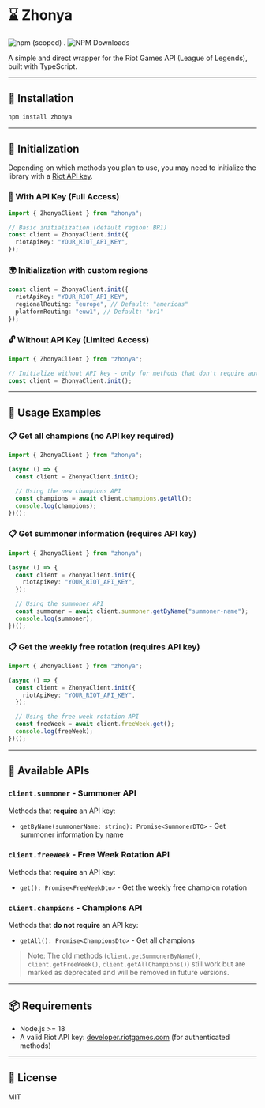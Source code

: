 # ⌛ Zhonya

![npm (scoped)](https://img.shields.io/npm/v/zhonya)
.
![NPM Downloads](https://img.shields.io/npm/dm/zhonya)

A simple and direct wrapper for the Riot Games API (League of Legends), built with TypeScript.

---

## 🚀 Installation

```bash
npm install zhonya
```

---

## 💠 Initialization

Depending on which methods you plan to use, you may need to initialize the library with a [Riot API key](https://developer.riotgames.com/).

### 🔑 With API Key (Full Access)

```ts
import { ZhonyaClient } from "zhonya";

// Basic initialization (default region: BR1)
const client = ZhonyaClient.init({
  riotApiKey: "YOUR_RIOT_API_KEY",
});
```

### 🌍 Initialization with custom regions

```ts
const client = ZhonyaClient.init({
  riotApiKey: "YOUR_RIOT_API_KEY",
  regionalRouting: "europe", // Default: "americas"
  platformRouting: "euw1", // Default: "br1"
});
```

### 🔓 Without API Key (Limited Access)

```ts
import { ZhonyaClient } from "zhonya";

// Initialize without API key - only for methods that don't require authentication
const client = ZhonyaClient.init();
```

---

## 📘 Usage Examples

### 📋 Get all champions (no API key required)

```ts
import { ZhonyaClient } from "zhonya";

(async () => {
  const client = ZhonyaClient.init();

  // Using the new champions API
  const champions = await client.champions.getAll();
  console.log(champions);
})();
```

### 📋 Get summoner information (requires API key)

```ts
import { ZhonyaClient } from "zhonya";

(async () => {
  const client = ZhonyaClient.init({
    riotApiKey: "YOUR_RIOT_API_KEY",
  });

  // Using the summoner API
  const summoner = await client.summoner.getByName("summoner-name");
  console.log(summoner);
})();
```

### 📋 Get the weekly free rotation (requires API key)

```ts
import { ZhonyaClient } from "zhonya";

(async () => {
  const client = ZhonyaClient.init({
    riotApiKey: "YOUR_RIOT_API_KEY",
  });

  // Using the free week rotation API
  const freeWeek = await client.freeWeek.get();
  console.log(freeWeek);
})();
```

---

## 🧹 Available APIs

### `client.summoner` - Summoner API

Methods that **require** an API key:

- `getByName(summonerName: string): Promise<SummonerDTO>` - Get summoner information by name

### `client.freeWeek` - Free Week Rotation API

Methods that **require** an API key:

- `get(): Promise<FreeWeekDto>` - Get the weekly free champion rotation

### `client.champions` - Champions API

Methods that **do not require** an API key:

- `getAll(): Promise<ChampionsDto>` - Get all champions

> Note: The old methods (`client.getSummonerByName()`, `client.getFreeWeek()`, `client.getAllChampions()`) still work but are marked as deprecated and will be removed in future versions.

---

## 📦 Requirements

- Node.js >= 18
- A valid Riot API key: [developer.riotgames.com](https://developer.riotgames.com) (for authenticated methods)

---

## 📄 License

MIT
